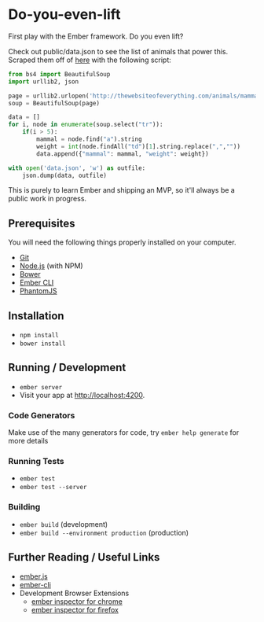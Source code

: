 # Do-you-even-lift

First play with the Ember framework. Do you even lift?

Check out public/data.json to see the list of animals that power this. Scraped them off of [here](thewebsiteofeverything.com/animals/mammals/adult-weight.html) with the following script:

```python
from bs4 import BeautifulSoup
import urllib2, json

page = urllib2.urlopen('http://thewebsiteofeverything.com/animals/mammals/adult-weight.html').read()
soup = BeautifulSoup(page)

data = []
for i, node in enumerate(soup.select("tr")):
    if(i > 5):
        mammal = node.find("a").string
        weight = int(node.findAll("td")[1].string.replace(",",""))
        data.append({"mammal": mammal, "weight": weight})

with open('data.json', 'w') as outfile:
    json.dump(data, outfile)
```

This is purely to learn Ember and shipping an MVP, so it'll always be a public work in progress.

## Prerequisites

You will need the following things properly installed on your computer.

* [Git](http://git-scm.com/)
* [Node.js](http://nodejs.org/) (with NPM)
* [Bower](http://bower.io/)
* [Ember CLI](http://www.ember-cli.com/)
* [PhantomJS](http://phantomjs.org/)

## Installation

* `npm install`
* `bower install`

## Running / Development

* `ember server`
* Visit your app at [http://localhost:4200](http://localhost:4200).

### Code Generators

Make use of the many generators for code, try `ember help generate` for more details

### Running Tests

* `ember test`
* `ember test --server`

### Building

* `ember build` (development)
* `ember build --environment production` (production)

## Further Reading / Useful Links

* [ember.js](http://emberjs.com/)
* [ember-cli](http://www.ember-cli.com/)
* Development Browser Extensions
  * [ember inspector for chrome](https://chrome.google.com/webstore/detail/ember-inspector/bmdblncegkenkacieihfhpjfppoconhi)
  * [ember inspector for firefox](https://addons.mozilla.org/en-US/firefox/addon/ember-inspector/)
